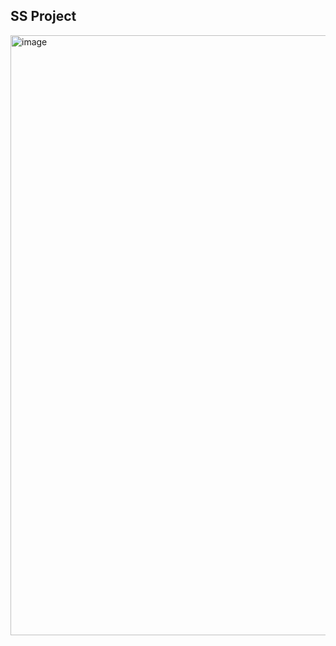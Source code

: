  ## SS Project

 <img width="960" alt="image" src="https://github.com/dwiyudha0444/puskesmas/assets/112836841/ab713005-981c-406a-a411-3374940475a0">
